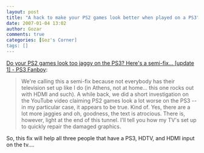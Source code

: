 ```yaml
---
layout: post
title: "A hack to make your PS2 games look better when played on a PS3"
date: 2007-01-04 13:02
author: Gozar
comments: true
categories: [Goz's Corner]
tags: []
---
```

<p><a href="http://www.ps3fanboy.com/2006/12/30/do-your-ps2-games-look-too-jaggy-on-the-ps3-heres-a-semi-fix/">Do your PS2 games look too jaggy on the PS3? Here's a semi-fix... [update 1] - PS3 Fanboy</a>:<br />
<blockquote>We're calling this a semi-fix because not everybody has their television set up like I do (in Athens, not at home... this one rocks out with HDMI and such). A while back, we did a short investigation on the YouTube video claiming PS2 games look a lot worse on the PS3 -- in my particular case, it appears to be true. Kind of. Yes, there are a lot more jaggies and oh, goodness, the text is atrocious. There is, however, light at the end of this tunnel. I'll tell you how my TV's set up to quickly repair the damaged graphics.
</p></blockquote>
<p>So, this fix will help all three people that have a PS3, HDTV, and HDMI input on the tv....
</p>

